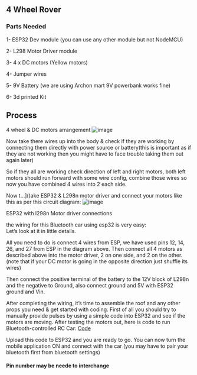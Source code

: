 ## 4 Wheel Rover
### Parts Needed
   1- ESP32 Dev module (you can use any other module but not NodeMCU)

2- L298 Motor Driver module

3- 4 x DC motors (Yellow motors)

4- Jumper wires

5- 9V Battery (we are using Archon mart 9V powerbank works fine)

6- 3d printed Kit

## Process

4 wheel & DC motors arrangement
![image](https://github.com/Rishiekak/Rover/assets/129143946/71927087-8c0b-4936-bb14-7d12bd1bf2d1)


Now take there wires up into the body & check if they are working by connecting them directly with power source or battery(this is important as if they are not working then you might have to face trouble taking them out again later)

So if they all are working check direction of left and right motors, both left motors should run forward with some wire config, combine those wires so now you have combined 4 wires into 2 each side.

Now t…]()ake ESP32 & L298n motor driver and connect your motors like this as per this circuit diagram:
![image](https://github.com/Rishiekak/Rover/assets/129143946/1a43bbe0-e015-4079-9ee4-62056333cf54)



ESP32 with l298n Motor driver connections

the wiring for this Bluetooth car using esp32 is very easy:  
Let’s look at it in little details.

All you need to do is connect 4 wires from ESP, we have used pins 12, 14, 26, and 27 from ESP in the diagram above. Then connect all 4 motors as described above into the motor driver, 2 on one side, and 2 on the other. (note that if your DC motor is going in the opposite direction just shuffle its wires)

Then connect the positive terminal of the battery to the 12V block of L298n and the negative to Ground, also connect ground and 5V with ESP32 ground and Vin.

After completing the wiring, it’s time to assemble the roof and any other props you need & get started with coding. First of all you should try to manually provide pulses by using a simple code into ESP32 and see if the motors are moving. After testing the motors out, here is code to run Bluetooth-controlled RC Car:
[Code](Documentation/4_wheel_rover/Code.py)

Upload this code to ESP32 and you are ready to go. You can now turn the mobile application ON and connect with the car (you may have to pair your bluetooth first from bluetooth settings)

#### Pin number may be neede to interchange 
